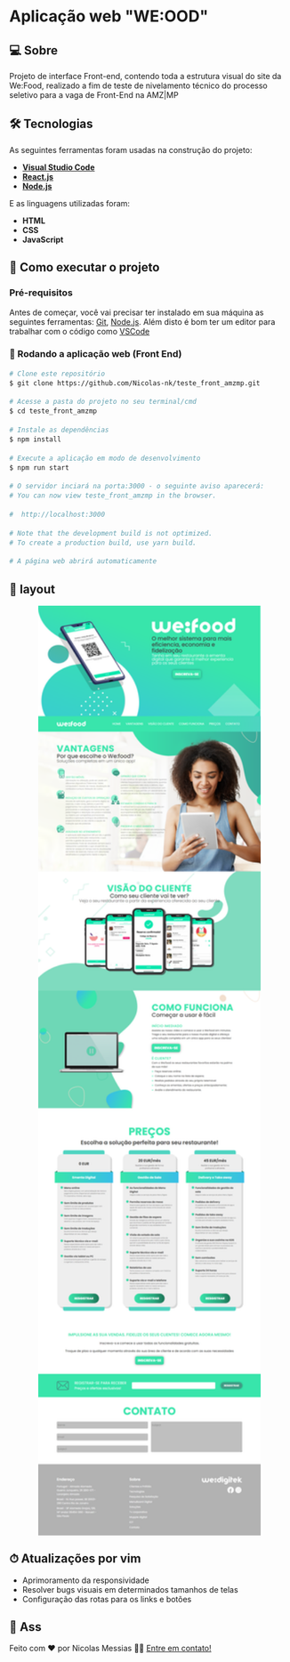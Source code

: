 <h1 aling="center">
     Aplicação web "WE:OOD"
</h1>

## 💻 Sobre

  Projeto de interface Front-end, contendo toda a estrutura visual do site da We:Food, realizado a fim de teste de nivelamento técnico do processo seletivo para a vaga de Front-End na AMZ|MP

## 🛠 Tecnologias

As seguintes ferramentas foram usadas na construção do projeto:

* **[Visual Studio Code](https://code.visualstudio.com/)**
* **[React.js](https://pt-br.reactjs.org/)**
* **[Node.js](https://nodejs.org/en/)**

E as linguagens utilizadas foram:

* **HTML**
* **CSS**
* **JavaScript**

## 🚀 Como executar o projeto

### Pré-requisitos
Antes de começar, você vai precisar ter instalado em sua máquina as seguintes ferramentas:
[Git](https://git-scm.com), [Node.js](https://nodejs.org/en/). 
Além disto é bom ter um editor para trabalhar com o código como [VSCode](https://code.visualstudio.com/?WT.mc_id=javascript-9652-gllemos)

### 🧭 Rodando a aplicação web (Front End)

```bash
# Clone este repositório
$ git clone https://github.com/Nicolas-nk/teste_front_amzmp.git

# Acesse a pasta do projeto no seu terminal/cmd
$ cd teste_front_amzmp

# Instale as dependências
$ npm install

# Execute a aplicação em modo de desenvolvimento
$ npm run start

# O servidor inciará na porta:3000 - o seguinte aviso aparecerá: 
# You can now view teste_front_amzmp in the browser.

#  http://localhost:3000

# Note that the development build is not optimized.
# To create a production build, use yarn build.

# A página web abrirá automaticamente
```
## 🧩 layout


<p align="center" style="display: flex; align-items: flex-start; justify-content: center;">
  <img alt="Wefood" title="interface web" src="https://github.com/Nicolas-nk/teste_front_amzmp/blob/49a74877b60d29dae2aaeec9df6c3ff05a41fa9b/public/images/Screenshots/WeFood.png" width="400px">
     
     
</p>


## ⏱  Atualizações por vim

* Aprimoramento da responsividade
* Resolver bugs visuais em determinados tamanhos de telas
* Configuração das rotas para os links e botões


## 📝 Ass

Feito com ❤️ por Nicolas Messias 👋🏽 [Entre em contato!](https://www.linkedin.com/in/nicolas-messias/)
